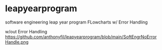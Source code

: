 # leapyearprogram
software engineering leap year program
FLowcharts
w/ Error Handling

w/out Error Handling
https://github.com/anthonyfil/leapyearprogram/blob/main/SoftEngrNoErrorHandle.png


